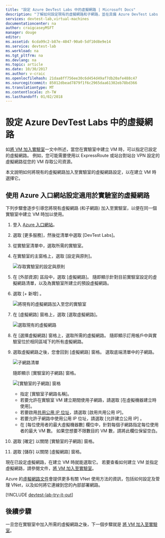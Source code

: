 ```yaml
---
title: "設定 Azure DevTest Labs 中的虛擬網路 | Microsoft Docs"
description: "了解如何設定現有的虛擬網路和子網路，並在具備 Azure DevTest Labs 的 VM 中使用它們"
services: devtest-lab,virtual-machines
documentationcenter: na
author: craigcaseyMSFT
manager: douge
editor: 
ms.assetid: 6cda99c2-b87e-4047-90a0-5df10d8e9e14
ms.service: devtest-lab
ms.workload: na
ms.tgt_pltfrm: na
ms.devlang: na
ms.topic: article
ms.date: 10/30/2017
ms.author: v-craic
ms.openlocfilehash: 21daa8ff756ee30c6d454d49af7db20afe488c47
ms.sourcegitcommit: 85012dbead7879f1f6c2965daa61302eb78bd366
ms.translationtype: MT
ms.contentlocale: zh-TW
ms.lasthandoff: 01/02/2018
---
```

# <a name="configure-a-virtual-network-in-azure-devtest-labs"></a>設定 Azure DevTest Labs 中的虛擬網路
如[將 VM 加入實驗室](devtest-lab-add-vm.md)一文中所述，當您在實驗室中建立 VM 時，可以指定已設定的虛擬網路。 例如，您可能需要使用以 ExpressRoute 或站台對站台 VPN 設定的虛擬網路從您的 VM 存取公司資源。

本文說明如何將現有的虛擬網路加入至實驗室的虛擬網路設定，以在建立 VM 時選擇它。

## <a name="configure-a-virtual-network-for-a-lab-using-the-azure-portal"></a>使用 Azure 入口網站設定適用於實驗室的虛擬網路
下列步驟會逐步引導您將現有虛擬網路 (和子網路) 加入至實驗室，以便在同一個實驗室中建立 VM 時加以使用。 

1. 登入 [Azure 入口網站](http://go.microsoft.com/fwlink/p/?LinkID=525040)。
1. 選取 [更多服務]，然後從清單中選取 [DevTest Labs]。
1. 從實驗室清單中，選取所需的實驗室。 
1. 在實驗室的主窗格上，選取 [設定與原則]。

    ![存取實驗室的設定與原則](./media/devtest-lab-configure-vnet/policies-menu.png)
1. 在 [外部資源] 區段中，選取 [虛擬網路]。 隨即顯示針對目前實驗室設定的虛擬網路清單，以及為實驗室所建立的預設虛擬網路。 
1. 選取 [+ 新增] 。
   
    ![將現有的虛擬網路加入至您的實驗室](./media/devtest-lab-configure-vnet/lab-settings-vnet-add.png)
1. 在 [虛擬網路] 窗格上，選取 [選取虛擬網路]。
   
    ![選取現有的虛擬網路](./media/devtest-lab-configure-vnet/lab-settings-vnets-vnet1.png)
1. 在 [選擇虛擬網路] 窗格上，選取所需的虛擬網路。 隨即顯示訂用帳戶中與實驗室位於相同區域下的所有虛擬網路。
1. 選取虛擬網路之後，您會回到 [虛擬網路] 窗格。 選取底端清單中的子網路。

    ![子網路清單](./media/devtest-lab-configure-vnet/lab-settings-vnets-vnet2.png)
    
    隨即顯示 [實驗室的子網路] 窗格。

    ![[實驗室的子網路] 窗格](./media/devtest-lab-configure-vnet/lab-subnet.png)
     
   - 指定 [實驗室子網路名稱]。
   - 若要允許在實驗室 VM 建立期間使用子網路，請選取 [在虛擬機器建立時使用]。
   - 若要啟用[共用公用 IP 位址](devtest-lab-shared-ip.md)，請選取 [啟用共用公用 IP]。
   - 若要允許子網路中使用公用 IP 位址，請選取 [允許建立公用 IP] 。
   - 在 [每位使用者的最大虛擬機器數] 欄位中，針對每個子網路指定每位使用者的最大 VM 數。 如果您想要不限數目的 VM 數，請將此欄位保留空白。
1. 選取 [確定] 以關閉 [實驗室的子網路] 窗格。
1. 選取 [儲存] 以關閉 [虛擬網路] 窗格。

現在已設定虛擬網路，在建立 VM 時就能選取它。 若要查看如何建立 VM 並指定虛擬網路，請參閱文件，[將 VM 加入至實驗室](devtest-lab-add-vm.md)。 

Azure 的[虛擬網路文件](https://docs.microsoft.com/azure/virtual-network)會提供更多有關 VNet 使用方法的資訊，包括如何設定及管理 VNet，以及如何將它連線到您的內部部署網路。

[!INCLUDE [devtest-lab-try-it-out](../../includes/devtest-lab-try-it-out.md)]

## <a name="next-steps"></a>後續步驟
一旦您在實驗室中加入所需的虛擬網路之後，下一個步驟就是 [將 VM 加入至實驗室](devtest-lab-add-vm.md)。

